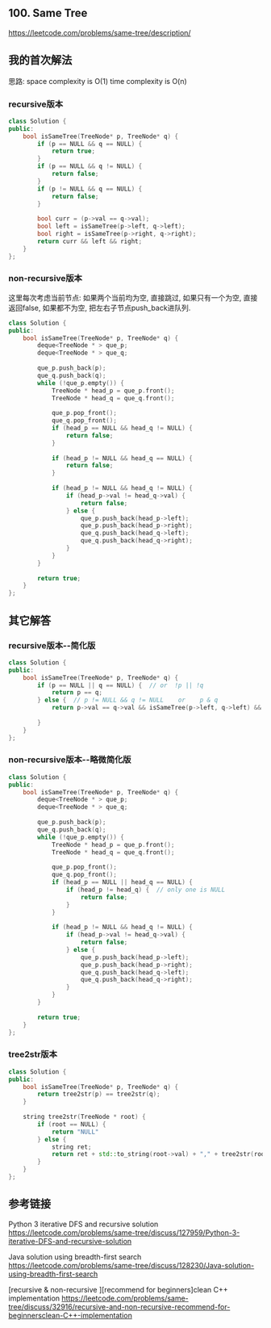 
## 100. Same Tree
https://leetcode.com/problems/same-tree/description/

## 我的首次解法
思路:
space complexity is O(1)
time complexity is O(n)

### recursive版本

```c++
class Solution {
public:
    bool isSameTree(TreeNode* p, TreeNode* q) {
        if (p == NULL && q == NULL) {
            return true;
        }
        if (p == NULL && q != NULL) {
            return false;
        }
        if (p != NULL && q == NULL) {
            return false;
        }
        
        bool curr = (p->val == q->val);
        bool left = isSameTree(p->left, q->left);
        bool right = isSameTree(p->right, q->right);
        return curr && left && right;
    }
};
```

### non-recursive版本

这里每次考虑当前节点: 如果两个当前均为空, 直接跳过,  如果只有一个为空, 直接返回false, 如果都不为空, 把左右子节点push_back进队列.

```c++
class Solution {
public:
    bool isSameTree(TreeNode* p, TreeNode* q) {        
        deque<TreeNode * > que_p;
        deque<TreeNode * > que_q;
        
        que_p.push_back(p);
        que_q.push_back(q);
        while (!que_p.empty()) {
            TreeNode * head_p = que_p.front();
            TreeNode * head_q = que_q.front();
    
            que_p.pop_front();
            que_q.pop_front();
            if (head_p == NULL && head_q != NULL) {
                return false;
            }
    
            if (head_p != NULL && head_q == NULL) {
                return false;
            }
    
            if (head_p != NULL && head_q != NULL) {
                if (head_p->val != head_q->val) {
                    return false;
                } else {
                    que_p.push_back(head_p->left);
                    que_p.push_back(head_p->right);
                    que_q.push_back(head_q->left);
                    que_q.push_back(head_q->right);
                }
            }            
        }
    
        return true;
    }
};
```


## 其它解答
### recursive版本--简化版

```c++
class Solution {
public:
    bool isSameTree(TreeNode* p, TreeNode* q) {
        if (p == NULL || q == NULL) {  // or  !p || !q
            return p == q;
        } else {  // p != NULL && q != NULL    or    p & q
            return p->val == q->val && isSameTree(p->left, q->left) && isSameTree(p->right, q->right);
            
        }
    }
};
```

### non-recursive版本--略微简化版

```c++
class Solution {
public:
    bool isSameTree(TreeNode* p, TreeNode* q) {        
        deque<TreeNode * > que_p;
        deque<TreeNode * > que_q;
        
        que_p.push_back(p);
        que_q.push_back(q);
        while (!que_p.empty()) {
            TreeNode * head_p = que_p.front();
            TreeNode * head_q = que_q.front();
    
            que_p.pop_front();
            que_q.pop_front();
            if (head_p == NULL || head_q == NULL) {
                if (head_p != head_q) {  // only one is NULL
                    return false;
                }
            }
            
            if (head_p != NULL && head_q != NULL) {
                if (head_p->val != head_q->val) {
                    return false;
                } else {
                    que_p.push_back(head_p->left);
                    que_p.push_back(head_p->right);
                    que_q.push_back(head_q->left);
                    que_q.push_back(head_q->right);
                }
            }            
        }
    
        return true;
    }
};
```

### tree2str版本

```c++
class Solution {
public:
    bool isSameTree(TreeNode* p, TreeNode* q) {
        return tree2str(p) == tree2str(q);
    }
    
    string tree2str(TreeNode * root) {
        if (root == NULL) {
            return "NULL"
        } else {
            string ret;
            return ret + std::to_string(root->val) + "," + tree2str(root->left) + "," + tree2str(root->right);
        }
    }
};
```



## 参考链接

Python 3 iterative DFS and recursive solution
https://leetcode.com/problems/same-tree/discuss/127959/Python-3-iterative-DFS-and-recursive-solution

Java solution using breadth-first search
https://leetcode.com/problems/same-tree/discuss/128230/Java-solution-using-breadth-first-search

[recursive & non-recursive ][recommend for beginners]clean C++ implementation
https://leetcode.com/problems/same-tree/discuss/32916/recursive-and-non-recursive-recommend-for-beginnersclean-C++-implementation



